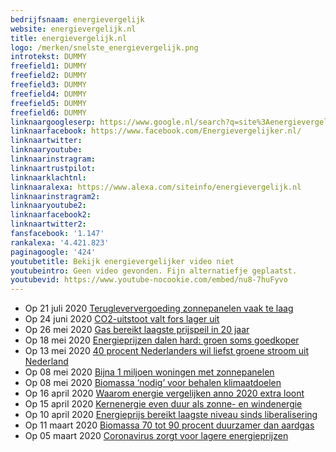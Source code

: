```yaml
---
bedrijfsnaam: energievergelijk  
website: energievergelijk.nl   
title: energievergelijk.nl  
logo: /merken/snelste_energievergelijk.png  
introtekst: DUMMY   
freefield1: DUMMY  
freefield2: DUMMY  
freefield3: DUMMY  
freefield4: DUMMY  
freefield5: DUMMY  
freefield6: DUMMY  
linknaargoogleserp: https://www.google.nl/search?q=site%3Aenergievergelijk.nl  
linknaarfacebook: https://www.facebook.com/Energievergelijker.nl/  
linknaartwitter:   
linknaaryoutube:   
linknaarinstragram:   
linknaartrustpilot:   
linknaarklachtnl:   
linknaaralexa: https://www.alexa.com/siteinfo/energievergelijk.nl  
linknaarinstragram2:   
linknaaryoutube2:   
linknaarfacebook2:   
linknaartwitter2:   
fansfacebook: '1.147'  
rankalexa: '4.421.823'  
paginagoogle: '424'  
youtubetitle: Bekijk energievergelijker video niet  
youtubeintro: Geen video gevonden. Fijn alternatiefje geplaatst. 
youtubevid: https://www.youtube-nocookie.com/embed/nu8-7huFyvo  
---
```


 


- Op 21 juli 2020 [Terugleververgoeding zonnepanelen vaak te laag](https://www.energievergelijk.nl/nieuws/terugleververgoeding-zonnepanelen-vaak-te-laag)
- Op 24 juni 2020 [CO2-uitstoot valt fors lager uit](https://www.energievergelijk.nl/nieuws/co2-uitstoot-valt-fors-lager-uit)
- Op 26 mei 2020 [Gas bereikt laagste prijspeil in 20 jaar](https://www.energievergelijk.nl/nieuws/gas-bereikt-laagste-prijspeil-in-20-jaar)
- Op 18 mei 2020 [Energieprijzen dalen hard: groen soms goedkoper](https://www.energievergelijk.nl/nieuws/energieprijzen-dalen-hard-groen-soms-goedkoper)
- Op 13 mei 2020 [40 procent Nederlanders wil liefst groene stroom uit Nederland](https://www.energievergelijk.nl/nieuws/40-procent-nederlanders-wil-liefst-groene-stroom-uit-nederland)
- Op 08 mei 2020 [Bijna 1 miljoen woningen met zonnepanelen](https://www.energievergelijk.nl/nieuws/bijna-1-miljoen-woningen-met-zonnepanelen)
- Op 08 mei 2020 [Biomassa ‘nodig’ voor behalen klimaatdoelen](https://www.energievergelijk.nl/nieuws/biomassa-nodig-voor-behalen-klimaatdoelen)
- Op 16 april 2020 [Waarom energie vergelijken anno 2020 extra loont](https://www.energievergelijk.nl/nieuws/waarom-energie-vergelijken-anno-2020-extra-loont)
- Op 15 april 2020 [Kernenergie even duur als zonne- en windenergie](https://www.energievergelijk.nl/nieuws/kernenergie-even-duur-als-zonne-en-windenergie)
- Op 10 april 2020 [Energieprijs bereikt laagste niveau sinds liberalisering](https://www.energievergelijk.nl/nieuws/energieprijs-bereikt-laagste-niveau-sinds-liberalisering)
- Op 11 maart 2020 [Biomassa 70 tot 90 procent duurzamer dan aardgas](https://www.energievergelijk.nl/nieuws/biomassa-70-tot-90-procent-duurzamer-dan-aardgas)
- Op 05 maart 2020 [Coronavirus zorgt voor lagere energieprijzen](https://www.energievergelijk.nl/nieuws/coronavirus-zorgt-voor-lagere-energieprijzen)
